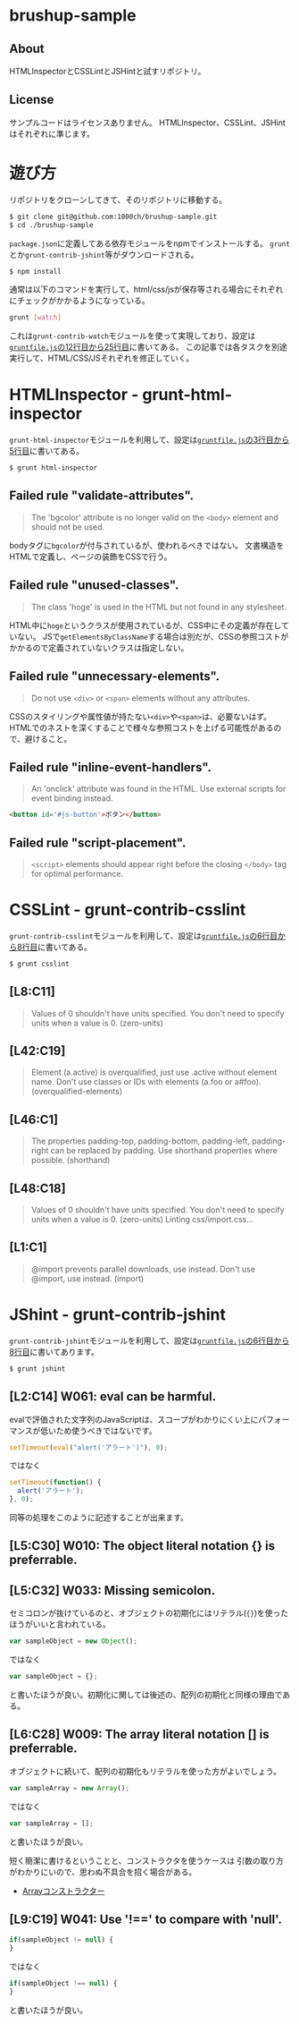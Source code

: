 # brushup-sample

## About

HTMLInspectorとCSSLintとJSHintと試すリポジトリ。

## License

サンプルコードはライセンスありません。
HTMLInspector、CSSLint、JSHintはそれぞれに準じます。

# 遊び方

リポジトリをクローンしてきて、そのリポジトリに移動する。

```sh
$ git clone git@github.com:1000ch/brushup-sample.git
$ cd ./brushup-sample
```

`package.json`に定義してある依存モジュールをnpmでインストールする。
`grunt`とか`grunt-contrib-jshint`等がダウンロードされる。

```sh
$ npm install
```

通常は以下のコマンドを実行して、html/css/jsが保存等される場合にそれぞれにチェックがかかるようになっている。

```sh
grunt [watch]
```

これは`grunt-contrib-watch`モジュールを使って実現しており、設定は[`gruntfile.js`の12行目から25行目](https://github.com/1000ch/brushup-sample/blob/master/gruntfile.js#l12-25)に書いてある。
この記事では各タスクを別途実行して、HTML/CSS/JSそれぞれを修正していく。

# HTMLInspector - grunt-html-inspector

`grunt-html-inspector`モジュールを利用して、設定は[`gruntfile.js`の3行目から5行目](https://github.com/1000ch/brushup-sample/blob/master/gruntfile.js#l3-5)に書いてある。

```sh
$ grunt html-inspector
```

## Failed rule "validate-attributes".

> The 'bgcolor' attribute is no longer valid on the `<body>` element and should not be used.

bodyタグに`bgcolor`が付与されているが、使われるべきではない。
文書構造をHTMLで定義し、ページの装飾をCSSで行う。

## Failed rule "unused-classes".

> The class 'hoge' is used in the HTML but not found in any stylesheet.

HTML中に`hoge`というクラスが使用されているが、CSS中にその定義が存在していない。
JSで`getElementsByClassName`する場合は別だが、CSSの参照コストがかかるので定義されていないクラスは指定しない。

## Failed rule "unnecessary-elements".

> Do not use `<div>` or `<span>` elements without any attributes.

CSSのスタイリングや属性値が持たない`<div>`や`<span>`は、必要ないはず。
HTMLでのネストを深くすることで様々な参照コストを上げる可能性があるので、避けること。

## Failed rule "inline-event-handlers".

> An 'onclick' attribute was found in the HTML. Use external scripts for event binding instead.

```html
<button id='#js-button'>ボタン</button>
```

## Failed rule "script-placement".

> `<script>` elements should appear right before the closing `</body>` tag for optimal performance.

# CSSLint - grunt-contrib-csslint

`grunt-contrib-csslint`モジュールを利用して、設定は[`gruntfile.js`の6行目から8行目](https://github.com/1000ch/brushup-sample/blob/master/gruntfile.js#l6-8)に書いてある。

```sh
$ grunt csslint
```

## [L8:C11]

> Values of 0 shouldn't have units specified. You don't need to specify units when a value is 0. (zero-units)

## [L42:C19]

> Element (a.active) is overqualified, just use .active without element name. Don't use classes or IDs with elements (a.foo or a#foo). (overqualified-elements)

## [L46:C1]

> The properties padding-top, padding-bottom, padding-left, padding-right can be replaced by padding. Use shorthand properties where possible. (shorthand)

## [L48:C18]

> Values of 0 shouldn't have units specified. You don't need to specify units when a value is 0. (zero-units)
Linting css/import.css...

## [L1:C1]

> @import prevents parallel downloads, use <link> instead. Don't use @import, use <link> instead. (import)



# JShint - grunt-contrib-jshint

`grunt-contrib-jshint`モジュールを利用して、設定は[`gruntfile.js`の6行目から8行目](https://github.com/1000ch/brushup-sample/blob/master/gruntfile.js#l9-11)に書いてあります。

```sh
$ grunt jshint
```



## [L2:C14] W061: eval can be harmful.

evalで評価された文字列のJavaScriptは、スコープがわかりにくい上にパフォーマンスが低いため使うべきではないです。

```js
setTimeout(eval("alert('アラート')"), 0);
```

ではなく

```js
setTimeout(function() {
  alert('アラート');
}, 0);
```

同等の処理をこのように記述することが出来ます。



## [L5:C30] W010: The object literal notation {} is preferrable.
## [L5:C32] W033: Missing semicolon.

セミコロンが抜けているのと、オブジェクトの初期化にはリテラル(`{}`)を使ったほうがいいと言われている。

```js
var sampleObject = new Object();
```

ではなく

```js
var sampleObject = {};
```

と書いたほうが良い。初期化に関しては後述の、配列の初期化と同様の理由である。

## [L6:C28] W009: The array literal notation [] is preferrable.

オブジェクトに続いて、配列の初期化もリテラルを使った方がよいでしょう。

```js
var sampleArray = new Array();
```

ではなく

```js
var sampleArray = [];
```

と書いたほうが良い。

短く簡潔に書けるということと、コンストラクタを使うケースは
引数の取り方がわかりにいので、思わぬ不具合を招く場合がある。

- [Arrayコンストラクター](http://bonsaiden.github.io/JavaScript-Garden/ja/#array.constructor)

## [L9:C19] W041: Use '!==' to compare with 'null'.

```js
if(sampleObject != null) {
}
```

ではなく

```js
if(sampleObject !== null) {
}
```

と書いたほうが良い。
